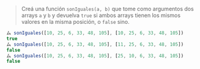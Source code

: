 > Creá una función `sonIguales(a, b)` que tome como argumentos dos arrays `a` y `b` y devuelva `true` si ambos arrays tienen los mismos valores en la misma posición, o `false` sino.
> 
```javascript
ム sonIguales([10, 25, 6, 33, 48, 105], [10, 25, 6, 33, 48, 105])
true
ム sonIguales([10, 25, 6, 33, 48, 105], [11, 25, 6, 33, 48, 105])
false
ム sonIguales([10, 25, 6, 33, 48, 105], [25, 10, 6, 33, 48, 105])
false
```